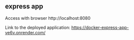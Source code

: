 ## express app

Access with browser http://localhost:8080

Link to the deployed application: https://docker-express-app-ve6v.onrender.com/
